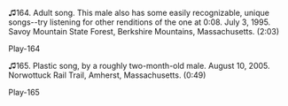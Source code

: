 ♫164. Adult song. This male also has some easily recognizable, unique
songs--try listening for other renditions of the one at 0:08. July 3,
1995. Savoy Mountain State Forest, Berkshire Mountains, Massachusetts.
(2:03)

Play-164

♫165. Plastic song, by a roughly two-month-old male. August 10, 2005.
Norwottuck Rail Trail, Amherst, Massachusetts. (0:49)

Play-165
